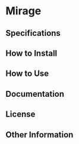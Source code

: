 # Mirage

## Specifications

## How to Install

## How to Use

## Documentation

## License

## Other Information
